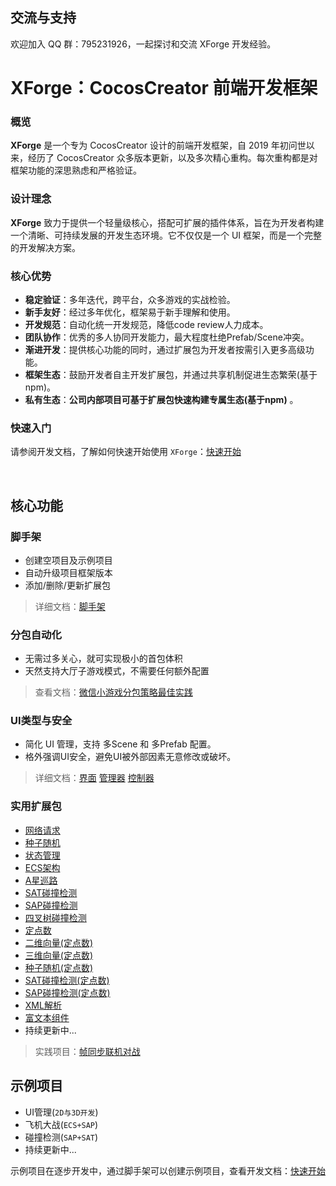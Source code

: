 ## 交流与支持
欢迎加入 QQ 群：795231926，一起探讨和交流 XForge 开发经验。

# XForge：CocosCreator 前端开发框架

### 概览

**XForge** 是一个专为 CocosCreator 设计的前端开发框架，自 2019 年初问世以来，经历了 CocosCreator 众多版本更新，以及多次精心重构。每次重构都是对框架功能的深思熟虑和严格验证。

### 设计理念
**XForge** 致力于提供一个轻量级核心，搭配可扩展的插件体系，旨在为开发者构建一个清晰、可持续发展的开发生态环境。它不仅仅是一个 UI 框架，而是一个完整的开发解决方案。

### 核心优势

- **稳定验证**：多年迭代，跨平台，众多游戏的实战检验。
- **新手友好**：经过多年优化，框架易于新手理解和使用。
- **开发规范**：自动化统一开发规范，降低code review人力成本。
- **团队协作**：优秀的多人协同开发能力，最大程度杜绝Prefab/Scene冲突。
- **渐进开发**：提供核心功能的同时，通过扩展包为开发者按需引入更多高级功能。
- **框架生态**：鼓励开发者自主开发扩展包，并通过共享机制促进生态繁荣(基于npm)。
- **私有生态**：**公司内部项目可基于扩展包快速构建专属生态(基于npm)** 。

### 快速入门

请参阅开发文档，了解如何快速开始使用 `XForge`：[快速开始](https://gitee.com/cocos2d-zp/cococs-creator-frame-3d/wikis/pages?sort_id=9433202&doc_id=5075526)

<br/>

## 核心功能
### 脚手架
- 创建空项目及示例项目
- 自动升级项目框架版本
- 添加/删除/更新扩展包

> 详细文档：[脚手架](https://gitee.com/cocos2d-zp/cococs-creator-frame-3d/wikis/pages?sort_id=9432724&doc_id=5075526)

### 分包自动化
- 无需过多关心，就可实现极小的首包体积
- 天然支持大厅子游戏模式，不需要任何额外配置

> 查看文档：[微信小游戏分包策略最佳实践](https://gitee.com/cocos2d-zp/cococs-creator-frame-3d/wikis/pages?sort_id=9794871&doc_id=5075526) 

### UI类型与安全
- 简化 UI 管理，支持 多Scene 和 多Prefab 配置。
- 格外强调UI安全，避免UI被外部因素无意修改或破坏。

> 详细文档：[界面](https://gitee.com/cocos2d-zp/cococs-creator-frame-3d/wikis/pages?sort_id=9432731&doc_id=5075526)  [管理器](https://gitee.com/cocos2d-zp/cococs-creator-frame-3d/wikis/pages?sort_id=9433095&doc_id=5075526) [控制器](https://gitee.com/cocos2d-zp/cococs-creator-frame-3d/wikis/pages?sort_id=9433094&doc_id=5075526)

### 实用扩展包
- [网络请求](https://gitee.com/cocos2d-zp/cococs-creator-frame-3d/wikis/pages?sort_id=9949228&doc_id=5075526)
- [种子随机](https://gitee.com/cocos2d-zp/cococs-creator-frame-3d/wikis/pages?sort_id=9990908&doc_id=5075526)
- [状态管理](https://gitee.com/cocos2d-zp/cococs-creator-frame-3d/wikis/pages?sort_id=9949205&doc_id=5075526)
- [ECS架构](https://gitee.com/cocos2d-zp/cococs-creator-frame-3d/wikis/pages?sort_id=9949310&doc_id=5075526)
- [A星巡路](https://gitee.com/cocos2d-zp/cococs-creator-frame-3d/wikis/pages?sort_id=9949229&doc_id=5075526)
- [SAT碰撞检测](https://gitee.com/cocos2d-zp/cococs-creator-frame-3d/wikis/pages?sort_id=9949235&doc_id=5075526)
- [SAP碰撞检测](https://gitee.com/cocos2d-zp/cococs-creator-frame-3d/wikis/pages?sort_id=10074354&doc_id=5075526)
- [四叉树碰撞检测](https://gitee.com/cocos2d-zp/cococs-creator-frame-3d/wikis/pages?sort_id=9949230&doc_id=5075526)
- [定点数](https://gitee.com/cocos2d-zp/cococs-creator-frame-3d/wikis/pages?sort_id=9949317&doc_id=5075526)
- [二维向量(定点数)](https://gitee.com/cocos2d-zp/cococs-creator-frame-3d/wikis/pages?sort_id=9949318&doc_id=5075526)
- [三维向量(定点数)](https://gitee.com/cocos2d-zp/cococs-creator-frame-3d/wikis/pages?sort_id=9949319&doc_id=5075526)
- [种子随机(定点数)](https://gitee.com/cocos2d-zp/cococs-creator-frame-3d/wikis/pages?sort_id=9949320&doc_id=5075526)
- [SAT碰撞检测(定点数)](https://gitee.com/cocos2d-zp/cococs-creator-frame-3d/wikis/pages?sort_id=9949321&doc_id=5075526)
- [SAP碰撞检测(定点数)](https://gitee.com/cocos2d-zp/cococs-creator-frame-3d/wikis/pages?sort_id=11955494&doc_id=5075526)
- [XML解析](https://gitee.com/cocos2d-zp/cococs-creator-frame-3d/wikis/pages?sort_id=10065695&doc_id=5075526)
- [富文本组件](https://gitee.com/cocos2d-zp/cococs-creator-frame-3d/wikis/pages?sort_id=9991392&doc_id=5075526)
- 持续更新中...

> 实践项目：[帧同步联机对战](https://store.cocos.com/app/zh/detail/5987)

## 示例项目
- UI管理(`2D与3D开发`)
- 飞机大战(`ECS+SAP`)
- 碰撞检测(`SAP+SAT`)
- 持续更新中...

示例项目在逐步开发中，通过脚手架可以创建示例项目，查看开发文档：[快速开始](https://gitee.com/cocos2d-zp/cococs-creator-frame-3d/wikis/pages?sort_id=9433202&doc_id=5075526)
